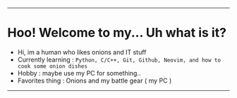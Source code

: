 ___
# Hoo! Welcome to my...   Uh what is it?
- Hi, im a human who likes onions and IT stuff
- Currently learning : ```Python, C/C++, Git, Github, Neovim, and how to cook some onion dishes```
- Hobby : maybe use my PC for something..
- Favorites thing : Onions and my battle gear ( my PC )
___
```mermaid

```

<!---
ArhamAhliBawang/ArhamAhliBawang is a ✨ special ✨ repository because its `README.md` (this file) appears on your GitHub profile.
You can click the Preview link to take a look at your changes.
--->
